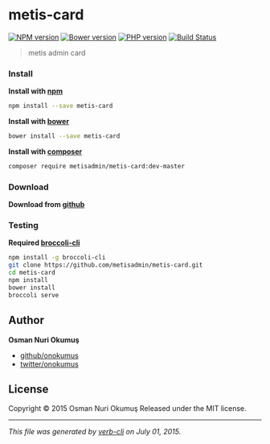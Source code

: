 # metis-card

[![NPM version](https://badge.fury.io/js/metis-card.svg)](http://badge.fury.io/js/metis-card) [![Bower version](https://badge.fury.io/bo/metis-card.svg)](http://badge.fury.io/bo/metis-card) [![PHP version](https://badge.fury.io/ph/metisadmin%2Fmetis-card.svg)](http://badge.fury.io/ph/metisadmin%2Fmetis-card)  [![Build Status](https://travis-ci.org/metisadmin/metis-card.svg)](https://travis-ci.org/metisadmin/metis-card) 

> metis admin card

### Install

**Install with [npm](https://www.npmjs.com)**

```bash
npm install --save metis-card
```

**Install with [bower](http://bower.io/)**

```bash
bower install --save metis-card
```

**Install with [composer](https://getcomposer.org/)**

```bash
composer require metisadmin/metis-card:dev-master
```
### Download

**Download from [github](https://github.com/metisadmin/metis-card/archive/master.zip)**

### Testing

**Required [broccoli-cli](https://github.com/broccolijs/broccoli-cli)**

```bash
npm install -g broccoli-cli
git clone https://github.com/metisadmin/metis-card.git
cd metis-card
npm install
bower install
broccoli serve
```
## Author

**Osman Nuri Okumuş**

+ [github/onokumus](https://github.com/onokumus)
+ [twitter/onokumus](http://twitter.com/onokumus)

## License

Copyright © 2015 Osman Nuri Okumuş
Released under the MIT license.

***

_This file was generated by [verb-cli](https://github.com/assemble/verb-cli) on July 01, 2015._

<!-- reflinks generated by verb-reflinks plugin -->

[assemble]: http://assemble.io
[template]: https://github.com/jonschlinkert/template
[verb]: https://github.com/assemble/verb